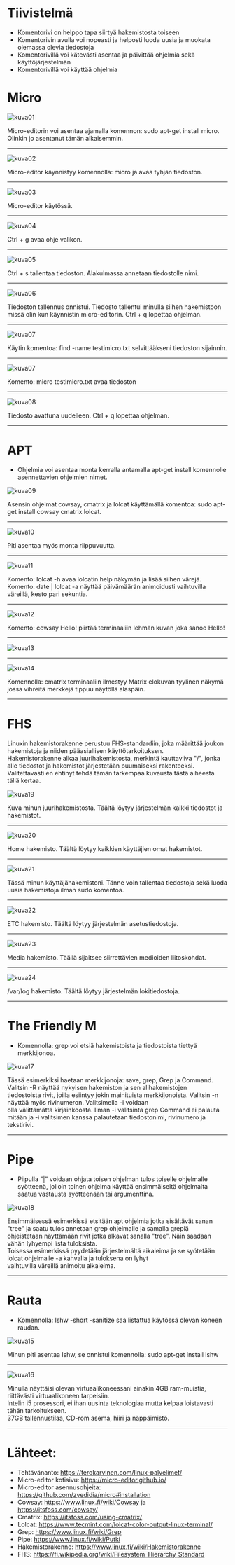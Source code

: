 # Tiivistelmä

- Komentorivi on helppo tapa siirtyä hakemistosta toiseen
- Komentorivin avulla voi nopeasti ja helposti luoda uusia ja muokata olemassa olevia tiedostoja
- Komentorivillä voi kätevästi asentaa ja päivittää ohjelmia sekä käyttöjärjestelmän
- Komentorivillä voi käyttää ohjelmia

# Micro

![kuva01](/pictures/h2/micro%20asennus.png)

Micro-editorin voi asentaa ajamalla komennon: sudo apt-get install micro.
Olinkin jo asentanut tämän aikaisemmin.

---

![kuva02](/pictures/h2/micro-start.png)

Micro-editor käynnistyy komennolla: micro ja avaa tyhjän tiedoston.

---

![kuva03](/pictures/h2/micro-testi.png)

Micro-editor käytössä.

---

![kuva04](/pictures/h2/micro-testi2.png)

Ctrl + g avaa ohje valikon.

---

![kuva05](/pictures/h2/micro-testi3.png)

Ctrl + s tallentaa tiedoston. Alakulmassa annetaan tiedostolle nimi.

---

![kuva06](/pictures/h2/micro-testi4.png)

Tiedoston tallennus onnistui.
Tiedosto tallentui minulla siihen hakemistoon missä olin kun käynnistin micro-editorin. Ctrl + q lopettaa ohjelman.

---

![kuva07](/pictures/h2/micro-testi5.png)

Käytin komentoa: find -name testimicro.txt selvittääkseni tiedoston sijainnin.

---

![kuva07](/pictures/h2/micro-testi6.png)

Komento: micro testimicro.txt avaa tiedoston

---

![kuva08](/pictures/h2/micro-testi7.png)

Tiedosto avattuna uudelleen. Ctrl + q lopettaa ohjelman.

---

# APT

- Ohjelmia voi asentaa monta kerralla antamalla apt-get install komennolle asennettavien ohjelmien nimet.

![kuva09](/pictures/h2/install-multiple.png)

Asensin ohjelmat cowsay, cmatrix ja lolcat käyttämällä komentoa: sudo apt-get install cowsay cmatrix lolcat.

---

![kuva10](/pictures/h2/install-multiple2.png)

Piti asentaa myös monta riippuvuutta.

---

![kuva11](/pictures/h2/lolcat1.png)

Komento: lolcat -h avaa lolcatin help näkymän ja lisää siihen värejä.  
Komento: date | lolcat -a näyttää päivämäärän animoidusti vaihtuvilla väreillä, kesto pari sekuntia.

---

![kuva12](/pictures/h2/cowsay1.png)

Komento: cowsay Hello! piirtää terminaaliin lehmän kuvan joka sanoo Hello!

---

![kuva13](/pictures/h2/cmatrix1.png)

---

![kuva14](/pictures/h2/cmatrix2.png)

Komennolla: cmatrix terminaaliin ilmestyy Matrix elokuvan tyylinen näkymä jossa vihreitä merkkejä tippuu näytöllä alaspäin.

---

# FHS

Linuxin hakemistorakenne perustuu FHS-standardiin, joka määrittää joukon hakemistoja ja niiden pääasiallisen käyttötarkoituksen.  
Hakemistorakenne alkaa juurihakemistosta, merkintä kauttaviiva "/", jonka alle tiedostot ja hakemistot järjestetään puumaiseksi rakenteeksi.  
Valitettavasti en ehtinyt tehdä tämän tarkempaa kuvausta tästä aiheesta tällä kertaa.

![kuva19](/pictures/h2/root.png)

Kuva minun juurihakemistosta. Täältä löytyy järjestelmän kaikki tiedostot ja hakemistot.

---

![kuva20](/pictures/h2/home.png)

Home hakemisto. Täältä löytyy kaikkien käyttäjien omat hakemistot.

---

![kuva21](/pictures/h2/oma.png)

Tässä minun käyttäjähakemistoni. Tänne voin tallentaa tiedostoja sekä luoda uusia hakemistoja ilman sudo komentoa.

---

![kuva22](/pictures/h2/etc2.png)

ETC hakemisto. Täältä löytyy järjestelmän asetustiedostoja.

---

![kuva23](/pictures/h2/media2.png)

Media hakemisto. Täällä sijaitsee siirrettävien medioiden liitoskohdat.

---

![kuva24](/pictures/h2/var-log2.png)

/var/log hakemisto. Täältä löytyy järjestelmän lokitiedostoja.

---

# The Friendly M

- Komennolla: grep voi etsiä hakemistoista ja tiedostoista tiettyä merkkijonoa.

![kuva17](/pictures/h2/grep1.png)

Tässä esimerkiksi haetaan merkkijonoja: save, grep, Grep ja Command. Valitsin -R näyttää nykyisen hakemiston ja sen alihakemistojen  
tiedostoista rivit, joilla esiintyy jokin mainituista merkkijonoista. Valitsin -n näyttää myös rivinumeron. Valitsimella -i voidaan  
olla välittämättä kirjainkoosta. Ilman -i valitsinta grep Command ei palauta mitään ja -i valitsimen kanssa palautetaan tiedostonimi,
rivinumero ja tekstirivi.

---

# Pipe

- Piipulla "|" voidaan ohjata toisen ohjelman tulos toiselle ohjelmalle syötteenä, jolloin toinen ohjelma käyttää ensimmäiseltä ohjelmalta  
  saatua vastausta syötteenään tai argumenttina.

![kuva18](/pictures/h2/pipe1.png)

Ensimmäisessä esimerkissä etsitään apt ohjelmia jotka sisältävät sanan "tree" ja saatu tulos annetaan grep ohjelmalle ja samalla grepiä  
ohjeistetaan näyttämään rivit jotka alkavat sanalla "tree". Näin saadaan vähän lyhyempi lista tuloksista.  
Toisessa esimerkissä pyydetään järjestelmältä aikaleima ja se syötetään lolcat ohjelmalle -a kahvalla ja tuloksena on lyhyt  
vaihtuvilla väreillä animoitu aikaleima.

---

# Rauta

- Komennolla: lshw -short -sanitize saa listattua käytössä olevan koneen raudan.

![kuva15](/pictures/h2/install-lshw1.png)

Minun piti asentaa lshw, se onnistui komennolla: sudo apt-get install lshw

---

![kuva16](/pictures/h2/lshw1.png)

Minulla näyttäisi olevan virtuaalikoneessani ainakin 4GB ram-muistia, riittävästi virtuaalikoneen tarpeisiin.  
Intelin i5 prosessori, ei ihan uusinta teknologiaa mutta kelpaa loistavasti tähän tarkoitukseen.  
37GB tallennustilaa, CD-rom asema, hiiri ja näppäimistö.

---

# Lähteet:

- Tehtävänanto: https://terokarvinen.com/linux-palvelimet/
- Micro-editor kotisivu: https://micro-editor.github.io/
- Micro-editor asennusohjeita: https://github.com/zyedidia/micro#installation
- Cowsay: https://www.linux.fi/wiki/Cowsay ja https://itsfoss.com/cowsay/
- Cmatrix: https://itsfoss.com/using-cmatrix/
- Lolcat: https://www.tecmint.com/lolcat-color-output-linux-terminal/
- Grep: https://www.linux.fi/wiki/Grep
- Pipe: https://www.linux.fi/wiki/Putki
- Hakemistorakenne: https://www.linux.fi/wiki/Hakemistorakenne
- FHS: https://fi.wikipedia.org/wiki/Filesystem_Hierarchy_Standard
